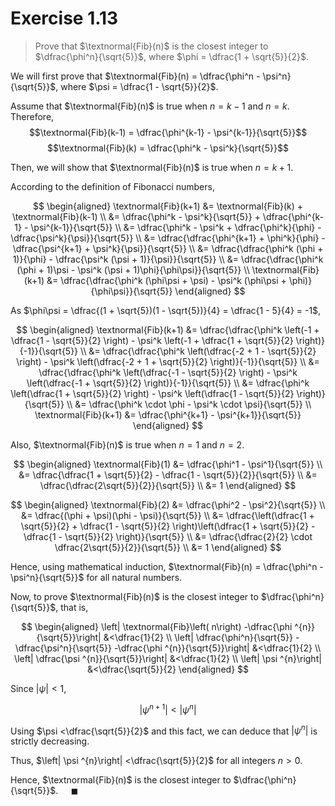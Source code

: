 # Exercise 1.13

> Prove that $\textnormal{Fib}(n)$ is the closest integer to $\dfrac{\phi^n}{\sqrt{5}}$, where $\phi = \dfrac{1 + \sqrt{5}}{2}$.

We will first prove that $\textnormal{Fib}(n) = \dfrac{\phi^n - \psi^n}{\sqrt{5}}$, where $\psi = \dfrac{1 - \sqrt{5}}{2}$.

Assume that $\textnormal{Fib}(n)$ is true when $n = k-1$ and $n = k$.
Therefore,
$$\textnormal{Fib}(k-1) = \dfrac{\phi^{k-1} - \psi^{k-1}}{\sqrt{5}}$$
$$\textnormal{Fib}(k) = \dfrac{\phi^k - \psi^k}{\sqrt{5}}$$

Then, we will show that $\textnormal{Fib}(n)$ is true when $n = k+1$.

According to the definition of Fibonacci numbers,

$$
\begin{aligned}
\textnormal{Fib}(k+1) &= \textnormal{Fib}(k) + \textnormal{Fib}(k-1) \\
&= \dfrac{\phi^k - \psi^k}{\sqrt{5}} + \dfrac{\phi^{k-1} - \psi^{k-1}}{\sqrt{5}} \\
&= \dfrac{\phi^k - \psi^k + \dfrac{\phi^k}{\phi} - \dfrac{\psi^k}{\psi}}{\sqrt{5}} \\
&= \dfrac{\dfrac{\phi^{k+1} + \phi^k}{\phi} - \dfrac{\psi^{k+1} + \psi^k}{\psi}}{\sqrt{5}} \\
&= \dfrac{\dfrac{\phi^k (\phi + 1)}{\phi} - \dfrac{\psi^k (\psi + 1)}{\psi}}{\sqrt{5}} \\
&= \dfrac{\dfrac{\phi^k (\phi + 1)\psi - \psi^k (\psi + 1)\phi}{\phi\psi}}{\sqrt{5}} \\
\textnormal{Fib}(k+1) &= \dfrac{\dfrac{\phi^k (\phi\psi + \psi) - \psi^k (\phi\psi + \phi)}{\phi\psi}}{\sqrt{5}}
\end{aligned}
$$

As $\phi\psi = \dfrac{(1 + \sqrt{5})(1 - \sqrt{5})}{4} = \dfrac{1 - 5}{4} = -1$,

$$
\begin{aligned}
\textnormal{Fib}(k+1) &= \dfrac{\dfrac{\phi^k \left(-1 + \dfrac{1 - \sqrt{5}}{2} \right) - \psi^k \left(-1 + \dfrac{1 + \sqrt{5}}{2} \right)}{-1}}{\sqrt{5}} \\
&= \dfrac{\dfrac{\phi^k \left(\dfrac{-2 + 1 - \sqrt{5}}{2} \right) - \psi^k \left(\dfrac{-2 + 1 + \sqrt{5}}{2} \right)}{-1}}{\sqrt{5}} \\
&= \dfrac{\dfrac{\phi^k \left(\dfrac{-1 - \sqrt{5}}{2} \right) - \psi^k \left(\dfrac{-1 + \sqrt{5}}{2} \right)}{-1}}{\sqrt{5}} \\
&= \dfrac{\phi^k \left(\dfrac{1 + \sqrt{5}}{2} \right) - \psi^k \left(\dfrac{1 - \sqrt{5}}{2} \right)}{\sqrt{5}} \\
&= \dfrac{\phi^k \cdot \phi - \psi^k \cdot \psi}{\sqrt{5}} \\
\textnormal{Fib}(k+1) &= \dfrac{\phi^{k+1} - \psi^{k+1}}{\sqrt{5}}
\end{aligned}
$$

Also, $\textnormal{Fib}(n)$ is true when $n = 1$ and $n = 2$.

$$
\begin{aligned}
\textnormal{Fib}(1) &= \dfrac{\phi^1 - \psi^1}{\sqrt{5}} \\
&= \dfrac{\dfrac{1 + \sqrt{5}}{2} - \dfrac{1 - \sqrt{5}}{2}}{\sqrt{5}} \\
&= \dfrac{\dfrac{2\sqrt{5}}{2}}{\sqrt{5}} \\
&= 1
\end{aligned}
$$

$$
\begin{aligned}
\textnormal{Fib}(2) &= \dfrac{\phi^2 - \psi^2}{\sqrt{5}} \\
&= \dfrac{(\phi + \psi)(\phi - \psi)}{\sqrt{5}} \\
&= \dfrac{\left(\dfrac{1 + \sqrt{5}}{2} + \dfrac{1 - \sqrt{5}}{2} \right)\left(\dfrac{1 + \sqrt{5}}{2} - \dfrac{1 - \sqrt{5}}{2} \right)}{\sqrt{5}} \\
&= \dfrac{\dfrac{2}{2} \cdot \dfrac{2\sqrt{5}}{2}}{\sqrt{5}} \\
&= 1
\end{aligned}
$$

Hence, using mathematical induction, $\textnormal{Fib}(n) = \dfrac{\phi^n - \psi^n}{\sqrt{5}}$ for all natural numbers.

Now, to prove $\textnormal{Fib}(n)$ is the closest integer to $\dfrac{\phi^n}{\sqrt{5}}$, that is,

$$
\begin{aligned}
\left| \textnormal{Fib}\left( n\right) -\dfrac{\phi ^{n}}{\sqrt{5}}\right| &<\dfrac{1}{2} \\
\left| \dfrac{\phi^n}{\sqrt{5}} - \dfrac{\psi^n}{\sqrt{5}} -\dfrac{\phi ^{n}}{\sqrt{5}}\right| &<\dfrac{1}{2} \\
\left| \dfrac{\psi ^{n}}{\sqrt{5}}\right|  &<\dfrac{1}{2} \\
\left| \psi ^{n}\right|  &<\dfrac{\sqrt{5}}{2}
\end{aligned}
$$

Since $\left| \psi \right|  <1$,

$$\left| \psi ^{n+1}\right|  <\left| \psi ^{n}\right|$$

Using $\psi <\dfrac{\sqrt{5}}{2}$ and this fact, we can deduce that $\left| \psi ^{n}\right|$ is strictly decreasing.

Thus, $\left| \psi ^{n}\right|  <\dfrac{\sqrt{5}}{2}$ for all integers $n > 0$.

Hence, $\textnormal{Fib}(n)$ is the closest integer to $\dfrac{\phi^n}{\sqrt{5}}$. $\quad \blacksquare$
